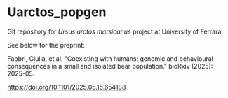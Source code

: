 # Uarctos_popgen
Git repository for *Ursus arctos marsicanus* project at University of Ferrara

See below for the preprint:

Fabbri, Giulia, et al. "Coexisting with humans: genomic and behavioural consequences in a small and isolated bear population." bioRxiv (2025): 2025-05.

https://doi.org/10.1101/2025.05.15.654188
